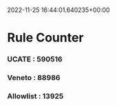 2022-11-25 16:44:01.640235+00:00
# Rule Counter 
 ### UCATE : 590516

 ### Veneto : 88986

 ### Allowlist : 13925